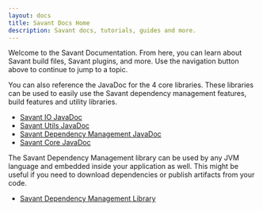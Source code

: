```yaml
---
layout: docs
title: Savant Docs Home
description: Savant docs, tutorials, guides and more.
---
```


Welcome to the Savant Documentation. From here, you can learn about Savant build files, Savant plugins, and more. Use
the navigation button above to continue to jump to a topic.

You can also reference the JavaDoc for the 4 core libraries. These libraries can be used to easily use the Savant dependency management features, build features and utility libraries.

* [Savant IO JavaDoc](savant-io/docs/)
* [Savant Utils JavaDoc](savant-utils/docs/)
* [Savant Dependency Management JavaDoc](savant-dependency-management/docs/)
* [Savant Core JavaDoc](savant-core/docs/)

The Savant Dependency Management library can be used by any JVM language and embedded inside your application as well. This might be useful if you need to download dependencies or publish artifacts from your code.

* [Savant Dependency Management Library](savant-dependency-management/)

